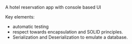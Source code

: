 A hotel reservation app with console based UI

Key elements:
- automatic testing
- respect towards encapsulation and SOLID principles.
- Serialization and Deserialization to emulate a database.

